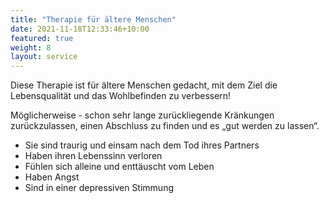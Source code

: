 ```yaml
---
title: "Therapie für ältere Menschen"
date: 2021-11-18T12:33:46+10:00
featured: true
weight: 8
layout: service
---
```


Diese Therapie ist für ältere Menschen gedacht, mit dem Ziel die Lebensqualität und das Wohlbefinden zu verbessern!

Möglicherweise - schon sehr lange zurückliegende Kränkungen zurückzulassen, einen Abschluss zu finden und es „gut werden zu lassen“.

* Sie sind traurig und einsam nach dem Tod ihres Partners
* Haben ihren Lebenssinn verloren
* Fühlen sich alleine und enttäuscht vom Leben
* Haben Angst
* Sind in einer depressiven Stimmung

